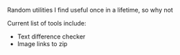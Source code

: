 Random utilities I find useful once in a lifetime, so why not

Current list of tools include:

- Text difference checker
- Image links to zip
